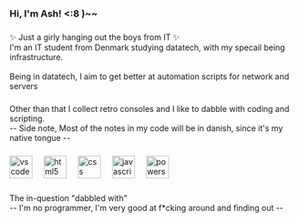 <h3 align="left">Hi, I'm Ash! <:8 )~~</h3>

###

<p align="left">✨ Just a girly hanging out the boys from IT ✨<br>I'm an IT student from Denmark studying datatech, with my specail being infrastructure.<br><br>Being in datatech, I aim to get better at automation scripts for network and servers</p>

###

<p align="left"></p>

###

<p align="left">Other than that I collect retro consoles and I like to dabble with coding and scripting.<br>-- Side note, Most of the notes in my code will be in danish, since it's my native tongue --</p>

###

<div align="left">
  <img src="https://skillicons.dev/icons?i=vscode" height="40" alt="vscode logo"  />
  <img width="12" />
  <img src="https://skillicons.dev/icons?i=html" height="40" alt="html5 logo"  />
  <img width="12" />
  <img src="https://skillicons.dev/icons?i=css" height="40" alt="css logo"  />
  <img width="12" />
  <img src="https://skillicons.dev/icons?i=js" height="40" alt="javascript logo"  />
  <img width="12" />
  <img src="https://skillicons.dev/icons?i=powershell" height="40" alt="powershell logo"  />
</div>

###

<p align="left">The in-question "dabbled with"<br>-- I'm no programmer, I'm very good at f*cking around and finding out --</p>

###
